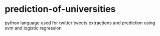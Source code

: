 # prediction-of-universities
python language used for twitter tweets extractions and prediction using svm and logistic regression
